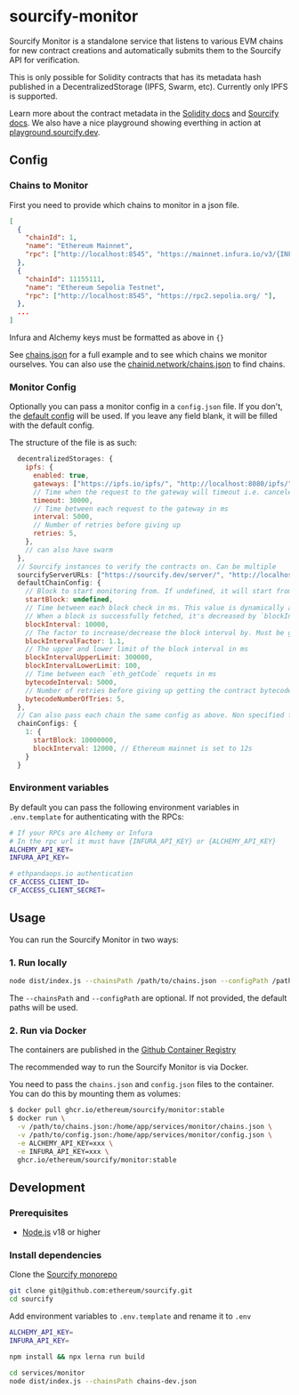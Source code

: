 # sourcify-monitor

Sourcify Monitor is a standalone service that listens to various EVM chains for new contract creations and automatically submits them to the Sourcify API for verification.

This is only possible for Solidity contracts that has its metadata hash published in a DecentralizedStorage (IPFS, Swarm, etc). Currently only IPFS is supported.

Learn more about the contract metadata in the [Solidity docs](https://docs.soliditylang.org/en/latest/metadata.html) and [Sourcify docs](https://docs.sourcify.dev/docs/metadata/). We also have a nice playground showing everthing in action at [playground.sourcify.dev](https://playground.sourcify.dev).

## Config

### Chains to Monitor

First you need to provide which chains to monitor in a json file.

```json
[
  {
    "chainId": 1,
    "name": "Ethereum Mainnet",
    "rpc": ["http://localhost:8545", "https://mainnet.infura.io/v3/{INFURA_API_KEY}"],
  },
  {
    "chainId": 11155111,
    "name": "Ethereum Sepolia Testnet",
    "rpc": ["http://localhost:8545", "https://rpc2.sepolia.org/ "],
  },
  ...
]
```

Infura and Alchemy keys must be formatted as above in `{}`

See [chains.json](./chains.json) for a full example and to see which chains we monitor ourselves. You can also use the [chainid.network/chains.json](https://chainid.network/chains.json) to find chains.

### Monitor Config

Optionally you can pass a monitor config in a `config.json` file. If you don't, the [default config](src/defaultConfig.js) will be used. If you leave any field blank, it will be filled with the default config.

The structure of the file is as such:

```js
  decentralizedStorages: {
    ipfs: {
      enabled: true,
      gateways: ["https://ipfs.io/ipfs/", "http://localhost:8080/ipfs/"],
      // Time when the request to the gateway will timeout i.e. canceled in ms
      timeout: 30000,
      // Time between each request to the gateway in ms
      interval: 5000,
      // Number of retries before giving up
      retries: 5,
    },
    // can also have swarm
  },
  // Sourcify instances to verify the contracts on. Can be multiple
  sourcifyServerURLs: ["https://sourcify.dev/server/", "http://localhost:5555/"],
  defaultChainConfig: {
    // Block to start monitoring from. If undefined, it will start from the latest block by asking the RPC `eth_blockNumber`
    startBlock: undefined,
    // Time between each block check in ms. This value is dynamically adjusted based on the block time.
    // When a block is successfully fetched, it's decreased by `blockIntervalFactor`, and vice versa.
    blockInterval: 10000,
    // The factor to increase/decrease the block interval by. Must be greater than 1.
    blockIntervalFactor: 1.1,
    // The upper and lower limit of the block interval in ms
    blockIntervalUpperLimit: 300000,
    blockIntervalLowerLimit: 100,
    // Time between each `eth_getCode` requets in ms
    bytecodeInterval: 5000,
    // Number of retries before giving up getting the contract bytecode.
    bytecodeNumberOfTries: 5,
  },
  // Can also pass each chain the same config as above. Non specified fields will be filled with the defaultChainConfig. Non specified chains will use the whole defaultChainConfig.
  chainConfigs: {
    1: {
      startBlock: 10000000,
      blockInterval: 12000, // Ethereum mainnet is set to 12s
    }
  }
```

### Environment variables

By default you can pass the following environment variables in `.env.template` for authenticating with the RPCs:

```bash
# If your RPCs are Alchemy or Infura
# In the rpc url it must have {INFURA_API_KEY} or {ALCHEMY_API_KEY}
ALCHEMY_API_KEY=
INFURA_API_KEY=

# ethpandaops.io authentication
CF_ACCESS_CLIENT_ID=
CF_ACCESS_CLIENT_SECRET=
```

## Usage

You can run the Sourcify Monitor in two ways:

### 1. Run locally

```bash
node dist/index.js --chainsPath /path/to/chains.json --configPath /path/to/config.json
```

The `--chainsPath` and `--configPath` are optional. If not provided, the default paths will be used.

### 2. Run via Docker

The containers are published in the [Github Container Registry](https://github.com/ethereum/sourcify/pkgs/container/sourcify%2Fmonitor)

The recommended way to run the Sourcify Monitor is via Docker.

You need to pass the `chains.json` and `config.json` files to the container. You can do this by mounting them as volumes:

```bash
$ docker pull ghcr.io/ethereum/sourcify/monitor:stable
$ docker run \
  -v /path/to/chains.json:/home/app/services/monitor/chains.json \
  -v /path/to/config.json:/home/app/services/monitor/config.json \
  -e ALCHEMY_API_KEY=xxx \
  -e INFURA_API_KEY=xxx \
  ghcr.io/ethereum/sourcify/monitor:stable
```

## Development

### Prerequisites

- [Node.js](https://nodejs.org/en/) v18 or higher

### Install dependencies

Clone the [Sourcify monorepo](https://github.com/ethereum/sourcify)

```bash
git clone git@github.com:ethereum/sourcify.git
cd sourcify
```

Add environment variables to `.env.template` and rename it to `.env`

```bash
ALCHEMY_API_KEY=
INFURA_API_KEY=
```

```bash
npm install && npx lerna run build
```

```bash
cd services/monitor
node dist/index.js --chainsPath chains-dev.json
```
